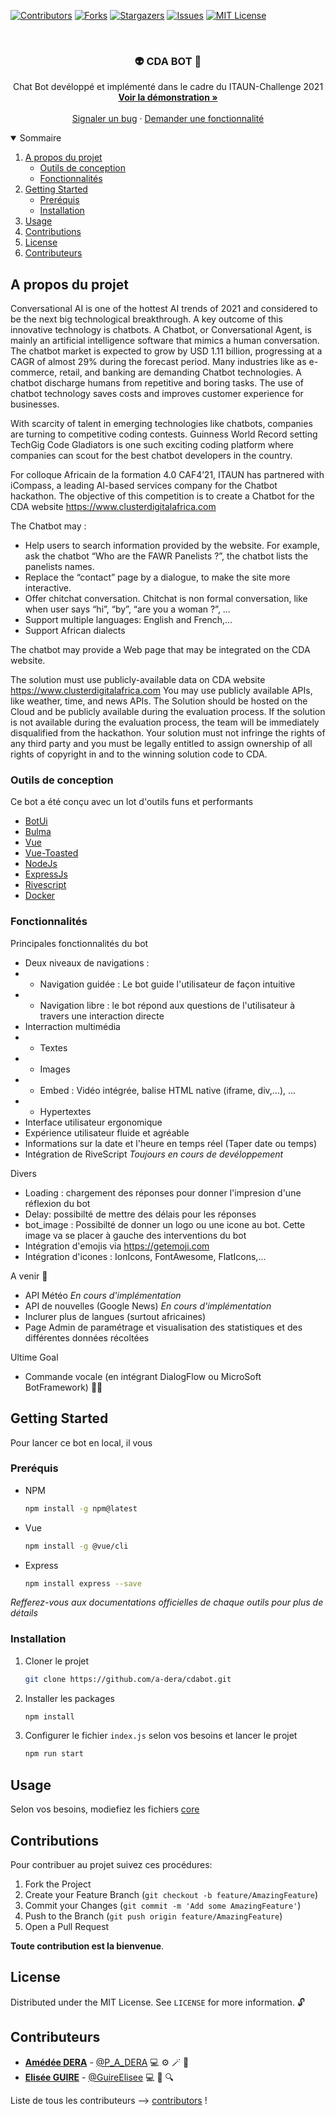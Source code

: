 
[![Contributors][contributors-shield]][contributors-url]
[![Forks][forks-shield]][forks-url]
[![Stargazers][stars-shield]][stars-url]
[![Issues][issues-shield]][issues-url]
[![MIT License][license-shield]][license-url]


<br />
<p align="center">

  <h3 align="center">👽 CDA BOT 🤖</h3>

  <p align="center">
    Chat Bot devéloppé et implémenté dans le cadre du ITAUN-Challenge 2021
    <br />
    <a href="bot-cda.herokuapp.com"><strong>Voir la démonstration »</strong></a>
    <br />
    <br />
    <a href="https://github.com/a-dera/cdabot/issues">Signaler un bug</a>
    ·
    <a href="https://github.com/a-dera/cdabot/issues">Demander une fonctionnalité</a>
  </p>
</p>



<!-- TABLE OF CONTENTS -->
<details open="open">
  <summary>Sommaire</summary>
  <ol>
    <li>
      <a href="#a-propos-du-projet">A propos du projet</a>
      <ul>
        <li><a href="#outils-de-conception">Outils de conception</a></li>
        <li><a href="#ffonctionnalités">Fonctionnalités</a></li>
      </ul>
    </li>
    <li>
      <a href="#getting-started">Getting Started</a>
      <ul>
        <li><a href="#preréquis">Preréquis</a></li>
        <li><a href="#installation">Installation</a></li>
      </ul>
    </li>
    <li><a href="#usage">Usage</a></li>
    <li><a href="#contributions">Contributions</a></li>
    <li><a href="#license">License</a></li>
    <li><a href="#contributeurs">Contributeurs</a></li>
  </ol>
</details>



<!-- ABOUT THE PROJECT -->
## A propos du projet

Conversational AI is one of the hottest AI trends of 2021 and considered to be the next big technological breakthrough. A key outcome of this innovative technology is chatbots. A Chatbot, or Conversational Agent, is mainly an artificial intelligence software that mimics a human conversation.
The chatbot market is expected to grow by USD 1.11 billion, progressing at a CAGR of almost 29% during the forecast period. Many industries like as e-commerce, retail, and banking are demanding Chatbot technologies. A chatbot discharge humans from repetitive and boring tasks. The use of chatbot technology saves costs and improves customer experience for businesses.

With scarcity of talent in emerging technologies like chatbots, companies are turning to competitive coding contests. Guinness World Record setting TechGig Code Gladiators is one such exciting coding platform where companies can scout for the best chatbot developers in the country.

For colloque Africain de la formation 4.0 CAF4’21, ITAUN has partnered with iCompass, a leading AI-based services company for the Chatbot hackathon. 
The objective of this competition is to create a Chatbot for the CDA website https://www.clusterdigitalafrica.com 

The Chatbot may :
* Help users to search information provided by the website. For example, ask the chatbot “Who are the FAWR Panelists ?”, the chatbot lists the panelists names.
* Replace the “contact” page by a dialogue, to make the site more interactive.
* Offer chitchat conversation. Chitchat is non formal conversation, like when user says “hi”, “by”, “are you a woman ?”, …
* Support multiple languages: English and French,…
* Support African dialects

The chatbot may provide a Web page that may be integrated on the CDA website.

The solution must use publicly-available data on CDA website https://www.clusterdigitalafrica.com
You may use publicly available APIs, like weather, time, and news APIs.
The Solution should be hosted on the Cloud and be publicly available during the evaluation process. If the solution is not available during the evaluation process, the team will be immediately disqualified from the hackathon.
Your solution must not infringe the rights of any third party and you must be legally entitled to assign ownership of all rights of copyright in and to the winning solution code to CDA.


### Outils de conception

Ce bot a été conçu avec un lot d'outils funs et performants
* [BotUi](https:/botui.org)
* [Bulma](https:/bulma.io)
* [Vue](https://vuejs.org)
* [Vue-Toasted](https://shakee93.github.io/vue-toasted/)
* [NodeJs](https://vuejs.org)
* [ExpressJs](https://expressjs.com)
* [Rivescript](https://rivescript.com/)
* [Docker](https://docker.com/)

### Fonctionnalités

Principales fonctionnalités du bot 

* Deux niveaux de navigations : 
* * Navigation guidée : Le bot guide l'utilisateur de façon intuitive
* * Navigation libre : le bot répond aux questions de l'utilisateur à travers une interaction directe
* Interraction multimédia
* * Textes
* * Images
* * Embed : Vidéo intégrée, balise HTML native (iframe, div,...), ...
* * Hypertextes
* Interface utilisateur ergonomique
* Expérience utilisateur fluide et agréable
* Informations sur la date et l'heure en temps réel (Taper date ou temps)
* Intégration de RiveScript _Toujours en cours de devéloppement_

Divers
* Loading :  chargement des réponses pour donner l'impresion d'une réflexion du bot
* Delay: possibilté de mettre des délais pour les réponses
* bot_image : Possibilté de donner un logo ou une icone au bot. Cette image va se placer à gauche des interventions du bot
* Intégration d'emojis via https://getemoji.com
* Intégration d'icones : IonIcons, FontAwesome, FlatIcons,... 
  
A venir 🚀
* API Météo _En cours d'implémentation_
* API de nouvelles (Google News)  _En cours d'implémentation_
* Inclurer plus de langues (surtout africaines)
* Page Admin de paramétrage et visualisation des statistiques et des différentes données récoltées
  
Ultime Goal 
* Commande vocale (en intégrant DialogFlow ou MicroSoft BotFramework) 🤞🏾





<!-- GETTING STARTED -->
## Getting Started

Pour lancer ce bot en local, il vous

### Preréquis


* NPM
  ```sh
  npm install -g npm@latest
  ```
* Vue
  ```sh
  npm install -g @vue/cli
  ```
* Express
  ```sh
  npm install express --save
  ```
_Refferez-vous aux documentations officielles de chaque outils pour plus de détails_

### Installation

1. Cloner le projet
   ```sh
   git clone https://github.com/a-dera/cdabot.git
   ```
2. Installer les packages
   ```sh
   npm install
   ```
3. Configurer le fichier `index.js` selon vos besoins et lancer le projet
   ```sh
   npm run start
   ```


## Usage

Selon vos besoins, modiefiez les fichiers [core](https://github.com/a-dera/cdabot/assets/core)


<!-- CONTRIBUTING -->
## Contributions

Pour contribuer au projet suivez ces procédures:

1. Fork the Project
2. Create your Feature Branch (`git checkout -b feature/AmazingFeature`)
3. Commit your Changes (`git commit -m 'Add some AmazingFeature'`)
4. Push to the Branch (`git push origin feature/AmazingFeature`)
5. Open a Pull Request

**Toute contribution est la bienvenue**.


<!-- LICENSE -->
## License

Distributed under the MIT License. See `LICENSE` for more information. 🔓



<!-- CONTACT -->
## Contributeurs

* **[Amédée DERA](https://github.com/a-dera)** - [@P_A_DERA](https://twitter.com/P_A_DERA) 💻 ⚙️ 🪄 📝 
* **[Elisée GUIRE](https://github.com/guireelisee/)** - [@GuireElisee](https://twitter.com/GuireElisee) 💻 📝  🔍

Liste de tous les contributeurs --> [contributors](https://github.com/a-dera/cdabot/contributors) !




<!-- MARKDOWN LINKS & IMAGES -->
<!-- https://www.markdownguide.org/basic-syntax/#reference-style-links -->
[contributors-shield]: https://img.shields.io/github/contributors/a-dera/cdabot.svg?style=for-the-badge
[contributors-url]: https://github.com/a-dera/cdabot/graphs/contributors
[forks-shield]: https://img.shields.io/github/forks/a-dera/cdabot.svg?style=for-the-badge
[forks-url]: https://github.com/a-dera/cdabot/network/members
[stars-shield]: https://img.shields.io/github/stars/a-dera/cdabot.svg?style=for-the-badge
[stars-url]: https://github.com/a-dera/cdabot/stargazers
[issues-shield]: https://img.shields.io/github/issues/a-dera/cdabot.svg?style=for-the-badge
[issues-url]: https://github.com/a-dera/cdabot/issues
[license-shield]: https://img.shields.io/github/license/a-dera/cdabot.svg?style=for-the-badge
[license-url]: https://github.com/a-dera/cdabot/blob/master/LICENSE.txt
[product-screenshot]: images/screenshot.png

